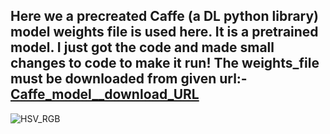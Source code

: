 ## Here we a precreated Caffe (a DL python library) model weights file is used here. It is a pretrained model. I just got the code and made small changes to code to make it run! The weights_file must be downloaded from given url:- [Caffe_model__download_URL](http://posefs1.perception.cs.cmu.edu/OpenPose/models/hand/pose_iter_102000.caffemodel)
![HSV_RGB](https://upload.wikimedia.org/wikipedia/commons/8/8f/FullColourGIF.gif)<!-- .element height="30%" width="30%" -->
